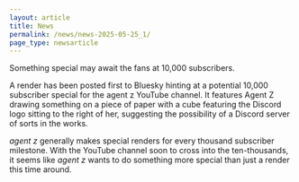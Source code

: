```yaml
---
layout: article
title: News
permalink: /news/news-2025-05-25_1/
page_type: newsarticle
---
```


Something special may await the fans at 10,000 subscribers.

A render has been posted first to Bluesky hinting at a potential 10,000 subscriber special for the agent z YouTube channel. It features Agent Z drawing something on a piece of paper with a cube featuring the Discord logo sitting to the right of her, suggesting the possibility of a Discord server of sorts in the works.

*agent z* generally makes special renders for every thousand subscriber milestone. With the YouTube channel soon to cross into the ten-thousands, it seems like *agent z* wants to do something more special than just a render this time around.